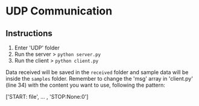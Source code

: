 # UDP Communication

## Instructions

1. Enter 'UDP' folder
2. Run the server > `python server.py`
3. Run the client > `python client.py`

Data received will be saved in the `received` folder and sample data will be inside the `samples` folder. Remember to change the 'msg' array in 'client.py' (line 34) with the content you want to use, following the pattern:

['START: file', ... , 'STOP:None:0']